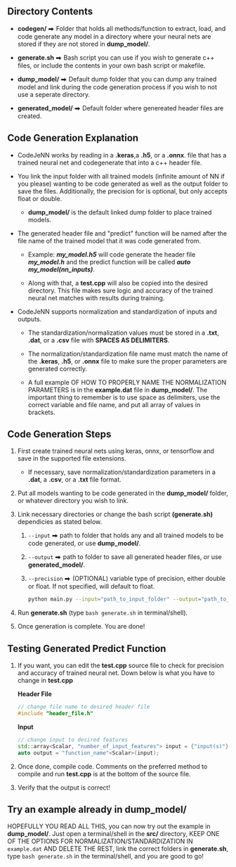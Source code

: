 <!-- 
Distribution Statement A. Approved for public release, distribution is unlimited.
---
THIS SOURCE CODE IS UNDER THE CUSTODY AND ADMINISTRATION OF THE GOVERNMENT OF THE UNITED STATES OF AMERICA.
BY USING, MODIFYING, OR DISSEMINATING THIS SOURCE CODE, YOU ACCEPT THE TERMS AND CONDITIONS IN THE NRL OPEN LICENSE AGREEMENT.
USE, MODIFICATION, AND DISSEMINATION ARE PERMITTED ONLY IN ACCORDANCE WITH THE TERMS AND CONDITIONS OF THE NRL OPEN LICENSE AGREEMENT.
NO OTHER RIGHTS OR LICENSES ARE GRANTED. UNAUTHORIZED USE, SALE, CONVEYANCE, DISPOSITION, OR MODIFICATION OF THIS SOURCE CODE
MAY RESULT IN CIVIL PENALTIES AND/OR CRIMINAL PENALTIES UNDER 18 U.S.C. § 641.
-->

## Directory Contents
  * **codegen/** ⮕ Folder that holds all methods/function to extract, load, and code generate any model in a directory where your neural nets are stored if they are not stored in **dump_model/**.

  * **generate.sh** ⮕ Bash script you can use if you wish to generate c++ files, or include the contents in your own bash script or makefile.

  * **dump_model/** ⮕ Default dump folder that you can dump any trained model and link during the code generation process if you wish to not use a seperate directory.

  * **generated_model/** ⮕ Default folder where genereated header files are created.

## Code Generation Explanation
* CodeJeNN works by reading in a **.keras**,a **.h5**, or a **.onnx**. file that has a trained neural net and codegenerate that into a c++ header file. 

* You link the input folder with all trained models (infinite amount of NN if you please) wanting to be code generated as well as the output folder to save the files. Additionally, the precision for is optional, but only accepts float or double.

    * **dump_model/** is the default linked dump folder to place trained models.

* The generated header file and "predict" function will be named after the file name of the trained model that it was code generated from.

    * Example: ***my_model.h5***  will code generate the header file  ***my_model.h*** and the predict function will be called ***auto my_model(nn_inputs)***.

    * Along with that, a **test.cpp** will also be copied into the desired directory. This file makes sure logic and accuracy of the trained neural net matches with results during training. 

* CodeJeNN supports normalization and standardization of inputs and outputs. 

    * The standardization/normalization values must be stored in a **.txt**, **.dat**, or a **.csv** file with **SPACES AS DELIMITERS**.

    * The normalization/standardization file name must match the name of the **.keras**, **.h5**, or **.onnx** file to make sure the proper parameters are generated correctly.

    * A full example OF HOW TO PROPERLY NAME THE NORMALIZATION PARAMETERS is in the **example.dat** file in **dump_model/**. The important thing to remember is to use space as delimiters, use the correct variable and file name, and put all array of values in brackets.

## Code Generation Steps
1. First create trained neural nets using keras, onnx, or tensorflow and save in the supported file extensions.

    * If necessary, save normalization/standardization parameters in a **.dat**, a **.csv**, or a **.txt** file format. 

1. Put all models wanting to be code generated in the **dump_model/** folder, or whatever directory you wish to link.

1. Link necessary directories or change the bash script **(generate.sh)** dependicies as stated below.

    1. `--input` ⮕ path to folder that holds any and all trained models to be code generated, or use **dump_model/**.

    1. `--output` ⮕ path to folder to save all generated header files, or use **generated_model/**.

    1. `--precision` ⮕ (OPTIONAL) variable type of precision, either double or float. If not specified, will default to float.

        ```bash
        python main.py --input="path_to_input_folder" --output="path_to_output_folder" --precision="desired_precision"
        ```
1. Run **generate.sh** (type `bash generate.sh` in terminal/shell).

1. Once generation is complete. You are done!

## Testing Generated Predict Function
1. If you want, you can edit the **test.cpp** source file to check for precision and accuracy of trained neural net. Down below is what you have to change in **test.cpp**

    **Header File** 
    ```c++
    // change file name to desired header file
    #include "header_file.h"
    ```
    **Input**
    ```c++
    // change input to desired features
    std::array<Scalar, "number_of_input_features"> input = {"input(s)"};
    auto output = "function_name"<Scalar>(input);
    ```
1. Once done, compile code. Comments on the preferred method to compile and run **test.cpp** is at the bottom of the source file.

1. Verify that the output is correct!

## Try an example already in **dump_model/**
HOPEFULLY YOU READ ALL THIS, you can now try out the example in **dump_model/**. Just open a terminal/shell in the **src/** directory, KEEP ONE OF THE OPTIONS FOR NORMALIZATION/STANDARDIZATION IN `example.dat` AND DELETE THE REST, link the correct folders in **generate.sh**, type `bash generate.sh` in the terminal/shell, and you are good to go!
